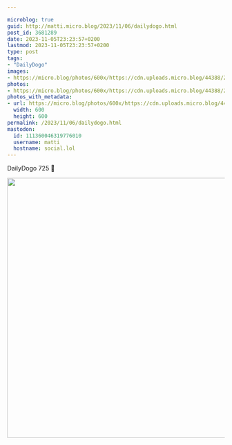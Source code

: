 ```yaml
---

microblog: true
guid: http://matti.micro.blog/2023/11/06/dailydogo.html
post_id: 3681289
date: 2023-11-05T23:23:57+0200
lastmod: 2023-11-05T23:23:57+0200
type: post
tags:
- "DailyDogo"
images:
- https://micro.blog/photos/600x/https://cdn.uploads.micro.blog/44388/2023/52aaf449c1de4d40ad7470a5a1cb6693.jpg
photos:
- https://micro.blog/photos/600x/https://cdn.uploads.micro.blog/44388/2023/52aaf449c1de4d40ad7470a5a1cb6693.jpg
photos_with_metadata:
- url: https://micro.blog/photos/600x/https://cdn.uploads.micro.blog/44388/2023/52aaf449c1de4d40ad7470a5a1cb6693.jpg
  width: 600
  height: 600
permalink: /2023/11/06/dailydogo.html
mastodon:
  id: 111360046319776010
  username: matti
  hostname: social.lol
---
```

DailyDogo 725 🐶

<img src="/media/uploads/2023/52aaf449c1de4d40ad7470a5a1cb6693.jpg" width="600" height="600" alt="" />
